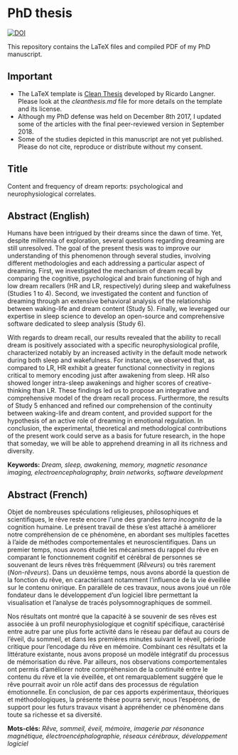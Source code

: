 # PhD thesis

[![DOI](https://zenodo.org/badge/DOI/10.5281/zenodo.1447124.svg)](https://doi.org/10.5281/zenodo.1447124)

This repository contains the LaTeX files and compiled PDF of my PhD manuscript.

## Important
- The LaTeX template is [Clean Thesis](http://cleanthesis.der-ric.de/) developed by Ricardo Langner. Please look at the *cleanthesis.md* file for more details on the template and its license.
- Although my PhD defense was held on December 8th 2017, I updated some of the articles with the final peer-reviewed version in September 2018.
- Some of the studies depicted in this manuscript are not yet published. Please do not cite, reproduce or distribute without my consent.

## Title
Content and frequency of dream reports: psychological and neurophysiological correlates.

## Abstract (English)

Humans have been intrigued by their dreams since the dawn of time. Yet, despite millennia of exploration, several questions regarding dreaming are still unresolved. The goal of the present thesis was to improve our understanding of this phenomenon through several studies, involving different methodologies and each addressing a particular aspect of dreaming. First, we investigated the mechanism of dream recall by comparing the cognitive, psychological and brain functioning of high and low dream recallers (HR and LR, respectively) during sleep and wakefulness (Studies 1 to 4). Second, we investigated the content and function of dreaming through an extensive behavioral analysis of the relationship between waking-life and dream content (Study 5). Finally, we leveraged our expertise in sleep science to develop an open-source and comprehensive software dedicated to sleep analysis (Study 6).

With regards to dream recall, our results revealed that the ability to recall dream is positively associated with a specific neurophysiological profile, characterized notably by an increased activity in the default mode network during both sleep and wakefulness. For instance, we observed that, as compared to LR, HR exhibit a greater functional connectivity in regions critical to memory encoding just after awakening from sleep. HR also showed longer intra-sleep awakenings and higher scores of creative-thinking than LR. These findings led us to propose an integrative and comprehensive model of the dream recall process. Furthermore, the results of Study 5 enhanced and refined our comprehension of the continuity between waking-life and dream content, and provided support for the hypothesis of an active role of dreaming in emotional regulation. In conclusion, the experimental, theoretical and methodological contributions of the present work could serve as a basis for future research, in the hope that someday, we will be able to apprehend dreaming in all its richness and diversity.

**Keywords:**
*Dream, sleep, awakening, memory, magnetic resonance imaging, electroencephalography, brain networks, software development*

## Abstract (French)

Objet de nombreuses spéculations religieuses, philosophiques et scientifiques, le rêve reste encore l'une des grandes *terra incognita* de la cognition humaine. Le présent travail de thèse s’est attaché à améliorer notre compréhension de ce phénomène, en abordant ses multiples facettes à l’aide de méthodes comportementales et neuroscientifiques. Dans un premier temps, nous avons étudié les mécanismes du rappel du rêve en comparant le fonctionnement cognitif et cérébral de personnes se souvenant de leurs rêves très fréquemment (*Rêveurs*) ou très rarement (*Non-rêveurs*). Dans un deuxième temps, nous avons abordé la question de la fonction du rêve, en caractérisant notamment l’influence de la vie éveillée sur le contenu onirique. En parallèle de ces travaux, nous avons joué un rôle fondateur dans le développement d’un logiciel libre permettant la visualisation et l’analyse de tracés polysomnographiques de sommeil.

Nos résultats ont montré que la capacité à se souvenir de ses rêves est associée à un profil neurophysiologique et cognitif spécifique, caractérisé entre autre par une plus forte activité dans le réseau par défaut au cours de l’éveil, du sommeil, et dans les premières minutes suivant le réveil, période critique pour l’encodage du rêve en mémoire. Combinant ces résultats et la littérature existante, nous avons proposé un modèle intégratif du processus de mémorisation du rêve. Par ailleurs, nos observations comportementales ont permis d’améliorer notre compréhension de la continuité entre le contenu du rêve et la vie éveillée, et ont remarquablement suggéré que le rêve pourrait avoir un rôle actif dans des processus de régulation émotionnelle. En conclusion, de par ces apports expérimentaux, théoriques et méthodologiques, la présente thèse pourra servir, nous l’espérons, de support pour les futurs travaux visant à appréhender ce phénomène dans toute sa richesse et sa diversité.

**Mots-clés:**
*Rêve, sommeil, éveil, mémoire, imagerie par résonance magnétique, électroencéphalographie, réseaux cérébraux, développement logiciel*
